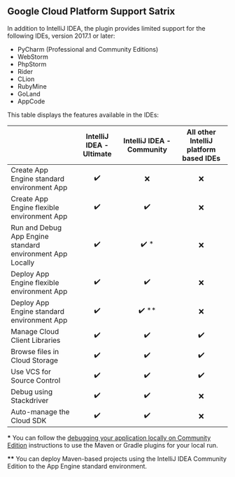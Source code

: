 ## Google Cloud Platform Support Satrix

In addition to IntelliJ IDEA, the plugin provides limited support for the following IDEs, version 2017.1 or later:
* PyCharm (Professional and Community Editions)
* WebStorm
* PhpStorm
* Rider
* CLion
* RubyMine
* GoLand
* AppCode

This table displays the features available in the IDEs:

| | IntelliJ IDEA - Ultimate | IntelliJ IDEA - Community | All other IntelliJ platform based IDEs |
|---|:---:|:---:|:---:|
| Create App Engine standard environment App | :heavy_check_mark: | :x: | :x: |
| Create App Engine flexible environment App | :heavy_check_mark: | :heavy_check_mark: | :x: |
| Run and Debug App Engine<br>standard environment App Locally | :heavy_check_mark: | :heavy_check_mark: \* | :x: |
| Deploy App Engine flexible environment App | :heavy_check_mark: | :heavy_check_mark: | :x: |
| Deploy App Engine standard environment App | :heavy_check_mark: | :heavy_check_mark: \** | :x: |
| Manage Cloud Client Libraries | :heavy_check_mark: | :heavy_check_mark: | :heavy_check_mark: |
| Browse files in Cloud Storage | :heavy_check_mark: | :heavy_check_mark: | :heavy_check_mark: |
| Use VCS for Source Control | :heavy_check_mark: | :heavy_check_mark: | :heavy_check_mark: |
| Debug using Stackdriver | :heavy_check_mark: | :heavy_check_mark: | :x: |
| Auto-manage the Cloud SDK | :heavy_check_mark: | :heavy_check_mark: | :x: |

<p><b>*</b> You can follow the
  <a href="https://cloud.google.com/tools/intellij/docs/deploy-local#debugging_your_application_locally_on_community_edition">debugging your
    application locally on Community Edition</a> instructions to use the Maven
  or Gradle plugins for your local run.</p>

<p><b>**</b> You can deploy Maven-based projects using the IntelliJ IDEA
  Community Edition to the App Engine standard environment.</p>